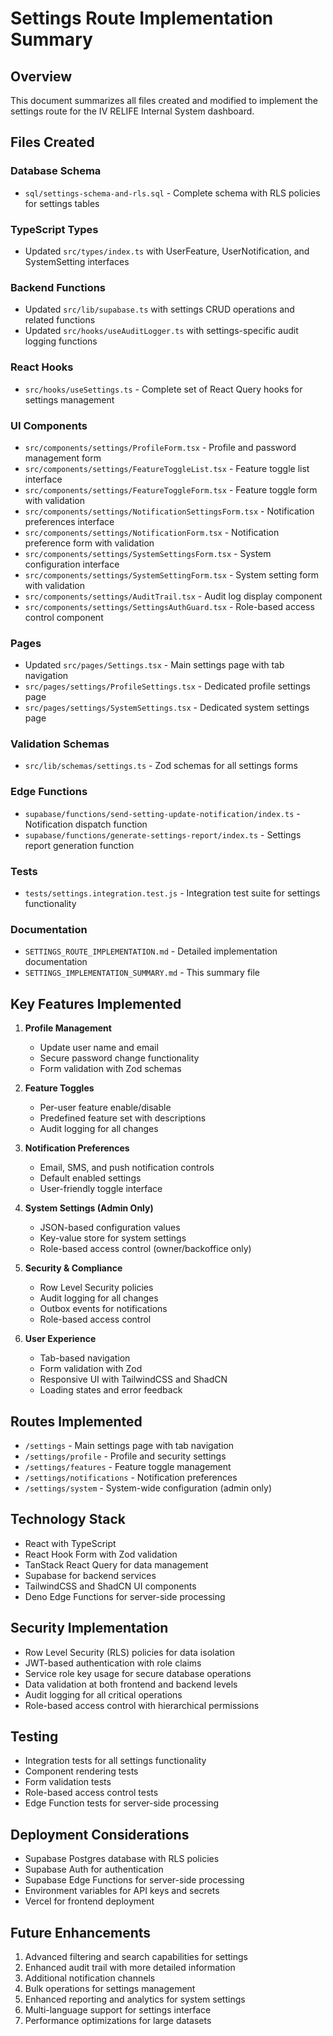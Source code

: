 # Settings Route Implementation Summary

## Overview
This document summarizes all files created and modified to implement the settings route for the IV RELIFE Internal System dashboard.

## Files Created

### Database Schema
- `sql/settings-schema-and-rls.sql` - Complete schema with RLS policies for settings tables

### TypeScript Types
- Updated `src/types/index.ts` with UserFeature, UserNotification, and SystemSetting interfaces

### Backend Functions
- Updated `src/lib/supabase.ts` with settings CRUD operations and related functions
- Updated `src/hooks/useAuditLogger.ts` with settings-specific audit logging functions

### React Hooks
- `src/hooks/useSettings.ts` - Complete set of React Query hooks for settings management

### UI Components
- `src/components/settings/ProfileForm.tsx` - Profile and password management form
- `src/components/settings/FeatureToggleList.tsx` - Feature toggle list interface
- `src/components/settings/FeatureToggleForm.tsx` - Feature toggle form with validation
- `src/components/settings/NotificationSettingsForm.tsx` - Notification preferences interface
- `src/components/settings/NotificationForm.tsx` - Notification preference form with validation
- `src/components/settings/SystemSettingsForm.tsx` - System configuration interface
- `src/components/settings/SystemSettingForm.tsx` - System setting form with validation
- `src/components/settings/AuditTrail.tsx` - Audit log display component
- `src/components/settings/SettingsAuthGuard.tsx` - Role-based access control component

### Pages
- Updated `src/pages/Settings.tsx` - Main settings page with tab navigation
- `src/pages/settings/ProfileSettings.tsx` - Dedicated profile settings page
- `src/pages/settings/SystemSettings.tsx` - Dedicated system settings page

### Validation Schemas
- `src/lib/schemas/settings.ts` - Zod schemas for all settings forms

### Edge Functions
- `supabase/functions/send-setting-update-notification/index.ts` - Notification dispatch function
- `supabase/functions/generate-settings-report/index.ts` - Settings report generation function

### Tests
- `tests/settings.integration.test.js` - Integration test suite for settings functionality

### Documentation
- `SETTINGS_ROUTE_IMPLEMENTATION.md` - Detailed implementation documentation
- `SETTINGS_IMPLEMENTATION_SUMMARY.md` - This summary file

## Key Features Implemented

1. **Profile Management**
   - Update user name and email
   - Secure password change functionality
   - Form validation with Zod schemas

2. **Feature Toggles**
   - Per-user feature enable/disable
   - Predefined feature set with descriptions
   - Audit logging for all changes

3. **Notification Preferences**
   - Email, SMS, and push notification controls
   - Default enabled settings
   - User-friendly toggle interface

4. **System Settings (Admin Only)**
   - JSON-based configuration values
   - Key-value store for system settings
   - Role-based access control (owner/backoffice only)

5. **Security & Compliance**
   - Row Level Security policies
   - Audit logging for all changes
   - Outbox events for notifications
   - Role-based access control

6. **User Experience**
   - Tab-based navigation
   - Form validation with Zod
   - Responsive UI with TailwindCSS and ShadCN
   - Loading states and error feedback

## Routes Implemented

- `/settings` - Main settings page with tab navigation
- `/settings/profile` - Profile and security settings
- `/settings/features` - Feature toggle management
- `/settings/notifications` - Notification preferences
- `/settings/system` - System-wide configuration (admin only)

## Technology Stack

- React with TypeScript
- React Hook Form with Zod validation
- TanStack React Query for data management
- Supabase for backend services
- TailwindCSS and ShadCN UI components
- Deno Edge Functions for server-side processing

## Security Implementation

- Row Level Security (RLS) policies for data isolation
- JWT-based authentication with role claims
- Service role key usage for secure database operations
- Data validation at both frontend and backend levels
- Audit logging for all critical operations
- Role-based access control with hierarchical permissions

## Testing

- Integration tests for all settings functionality
- Component rendering tests
- Form validation tests
- Role-based access control tests
- Edge Function tests for server-side processing

## Deployment Considerations

- Supabase Postgres database with RLS policies
- Supabase Auth for authentication
- Supabase Edge Functions for server-side processing
- Environment variables for API keys and secrets
- Vercel for frontend deployment

## Future Enhancements

1. Advanced filtering and search capabilities for settings
2. Enhanced audit trail with more detailed information
3. Additional notification channels
4. Bulk operations for settings management
5. Enhanced reporting and analytics for system settings
6. Multi-language support for settings interface
7. Performance optimizations for large datasets